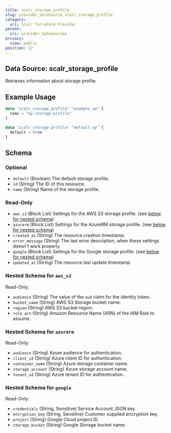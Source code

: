 ```yaml
---
title: scalr_storage_profile
slug: provider_datasource_scalr_storage_profile
category:
  uri: Scalr Terraform Provider
parent:
  uri: provider_datasources
privacy:
  view: public
position: 22
---
```

## Data Source: scalr_storage_profile

Retrieves information about storage profile.

## Example Usage

```terraform
data "scalr_storage_profile" "example_sp" {
  name = "my-storage-profile"
}

data "scalr_storage_profile" "default_sp" {
  default = true
}
```

<!-- schema generated by tfplugindocs -->
## Schema

### Optional

- `default` (Boolean) The default storage profile.
- `id` (String) The ID of this resource.
- `name` (String) Name of the storage profile.

### Read-Only

- `aws_s3` (Block List) Settings for the AWS S3 storage profile. (see [below for nested schema](#nestedblock--aws_s3))
- `azurerm` (Block List) Settings for the AzureRM storage profile. (see [below for nested schema](#nestedblock--azurerm))
- `created_at` (String) The resource creation timestamp.
- `error_message` (String) The last error description, when these settings doesn't work properly.
- `google` (Block List) Settings for the Google storage profile. (see [below for nested schema](#nestedblock--google))
- `updated_at` (String) The resource last update timestamp.

<a id="nestedblock--aws_s3"></a>
### Nested Schema for `aws_s3`

Read-Only:

- `audience` (String) The value of the `aud` claim for the identity token.
- `bucket_name` (String) AWS S3 Storage bucket name.
- `region` (String) AWS S3 bucket region.
- `role_arn` (String) Amazon Resource Name (ARN) of the IAM Role to assume.


<a id="nestedblock--azurerm"></a>
### Nested Schema for `azurerm`

Read-Only:

- `audience` (String) Azure audience for authentication.
- `client_id` (String) Azure client ID for authentication.
- `container_name` (String) Azure storage container name.
- `storage_account` (String) Azure storage account name.
- `tenant_id` (String) Azure tenant ID for authentication.


<a id="nestedblock--google"></a>
### Nested Schema for `google`

Read-Only:

- `credentials` (String, Sensitive) Service Account JSON key.
- `encryption_key` (String, Sensitive) Customer supplied encryption key.
- `project` (String) Google Cloud project ID.
- `storage_bucket` (String) Google Storage bucket name.
